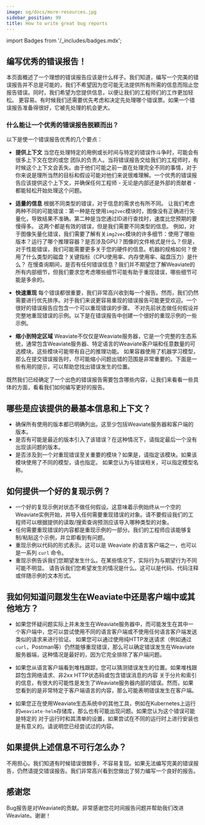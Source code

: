 ```yaml
---
image: og/docs/more-resources.jpg
sidebar_position: 99
title: How to write great bug reports
---
```


import Badges from '/_includes/badges.mdx';

<Badges/>

## 编写优秀的错误报告！

本页面概述了一个理想的错误报告应该是什么样子。我们知道，编写一个完美的错误报告并不总是可能的，我们不希望因为您可能无法提供所有所需的信息而阻止您报告错误。同时，我们希望为您提供信息，以便让我们的工程师们的工作更加轻松。
更容易。有时候我们还需要优先考虑和决定先处理哪个错误票。如果一个错误报告准备得很好，它被先处理的机会更大。

### 什么能让一个优秀的错误报告脱颖而出？

以下是使一个错误报告优秀的几个要点：

- **提供上下文**
  当您在处理特定的用例或长时间与特定的错误作斗争时，可能会有很多上下文在您的或您
  团队的负责人。当将错误报告交给我们的工程师时，有时候这个上下文会丢失。由于他们可能之前一直在处理完全不同的事情，对于你来说是理所当然的目标和假设可能对他们来说很难理解。一个优秀的错误报告应该提供这个上下文，并确保任何工程师 - 无论是内部还是外部的贡献者 - 都能轻松开始处理这个问题。

- **适量的信息**
  根据不同类型的错误，对于信息的需求也有所不同。
让我们考虑两种不同的可能错误：第一种是在使用`img2vec`模块时，图像没有正确进行矢量化，导致结果不准确。第二种是当您通过ID进行查找时，速度比您预期的要慢得多。
这两个都是有效的错误，但是我们需要不同类型的信息。
  例如，对于图像矢量化错误，我们需要了解有关`img2vec`模块的许多细节：使用了哪些版本？运行了哪个推理容器？是否涉及GPU？图像的文件格式是什么？但是，对于性能错误，我们可能需要更多关于您的硬件的信息。机器的规格如何？使用了什么类型的磁盘？关键指标（CPU使用率、内存使用率、磁盘压力）是什么？
  在慢查询期间，是否有任何错误信息？我们并不期望您了解Weaviate的所有内部细节，但我们要求您考虑哪些细节可能有助于重现错误，哪些细节可能是多余的。

- **快速重现**
  每个错误都很重要，我们非常高兴收到每一个报告。然而，我们仍然需要进行优先排序。对于我们来说更容易重现的错误报告可能更受欢迎。一个很好的错误报告应包含一个可以重现错误的步骤。
  不对先前状态做任何假设并完整地重现错误的示例。以下是在错误报告中创建一个很好的重现示例的一些示例。

- **缩小到特定区域**
  Weaviate不仅仅是Weaviate服务器，它是一个完整的生态系统，通常包含Weaviate服务器、特定语言的Weaviate客户端和任意数量的可选模块。这些模块可能带有自己的推理功能。
  如果容器使用了机器学习模型，那么在提交错误报告时，尽可能缩小问题出错的范围是非常重要的。下面是一些有用的提示，可以帮助您找出错误发生的位置。

既然我们已经确定了一个出色的错误报告需要包含哪些内容，让我们来看看一些具体的方面，看看我们如何编写更好的报告。

## 哪些是应该提供的最基本信息和上下文？

- 确保所有使用的版本都已明确列出。这至少包括Weaviate服务器和客户端的版本。
- 是否有可能是最近的版本引入了该错误？在这种情况下，请指定最后一个没有出现该问题的版本。
- 是否涉及到一个对重现错误至关重要的模块？如果是，请指定该模块。如果该模块使用了不同的模型，请也指定。
  如果您认为与错误相关，可以指定模型名称。

## 如何提供一个好的复现示例？

- 一个好的复现示例对状态不做任何假设。这意味着示例始终从一个空的Weaviate实例开始，并导入任何需要重现错误的对象。请不要假设我们的工程师可以根据提供的读取/搜索查询预测应该导入哪种类型的对象。
- 任何需要重现错误的内容都是重现示例的一部分。我们的工程师应该能够复制/粘贴这个示例，并立即看到有问题。
- 重现示例以代码的形式表示。这可以是 Weaviate 的语言客户端之一，也可以是一系列 `curl` 命令。
- 重现示例告诉我们您期望发生什么。在某些情况下，实际行为与期望行为不同可能不明显。
  请告诉我们您希望发生的情况是什么。这可以是代码、代码注释或伴随示例的文本形式。

## 我如何知道问题发生在Weaviate中还是客户端中或其他地方？

- 如果您怀疑问题实际上并未发生在Weaviate服务器中，而可能发生在其中一个客户端中，您可以尝试使用不同的语言客户端或不使用任何语言客户端发送类似的请求来进行验证。
  如果您可以通过使用纯HTTP发送请求（例如通过`curl`，Postman等）仍然能够重现错误，那么可以确定错误发生在Weaviate服务器端，这种情况是最好的，因为它完全排除了客户端问题。
- 如果您从语言客户端看到堆栈跟踪，您可以猜测错误发生的位置。如果堆栈跟踪包含网络请求、非2xx HTTP状态码或包含错误消息的内容
  关于分片和索引的信息，有很大的可能性是发生了Weaviate服务器内部的错误。然而，如果您看到的是非常特定于客户端语言的内容，那么可能表明错误发生在客户端。

- 如果您正在使用Weaviate生态系统中的其他工具，例如在Kubernetes上运行的`weaviate-helm`存储库，那么也有可能出现问题。如果您认为这个错误可能是特定的
  对于运行时和其清单的设置，如果尝试在不同的运行时上进行安装也是有意义的。请说明您已经尝试过的内容。

## 如果提供上述信息不可行怎么办？

不用担心。我们知道有时候错误很棘手，不容易复现。如果无法编写完美的错误报告，仍然请提交错误报告。我们非常高兴看到您做出了努力编写一个良好的报告。

## 感谢您

Bug报告是对Weaviate的贡献。非常感谢您花时间报告问题并帮助我们改进Weaviate。谢谢！
